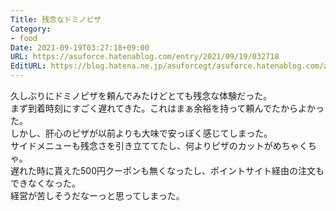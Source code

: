 ```yaml
---
Title: 残念なドミノピザ
Category:
- food
Date: 2021-09-19T03:27:18+09:00
URL: https://asuforce.hatenablog.com/entry/2021/09/19/032718
EditURL: https://blog.hatena.ne.jp/asuforcegt/asuforce.hatenablog.com/atom/entry/13574176438013241373
---
```


久しぶりにドミノピザを頼んでみたけどとても残念な体験だった。   
まず到着時刻にすごく遅れてきた。これはまぁ余裕を持って頼んでたからよかった。  
しかし、肝心のピザが以前よりも大味で安っぽく感じてしまった。  
サイドメニューも残念さを引き立ててたし、何よりピザのカットがめちゃくちゃ。  
遅れた時に貰えた500円クーポンも無くなったし、ポイントサイト経由の注文もできなくなった。  
経営が苦しそうだなーっと思ってしまった。
